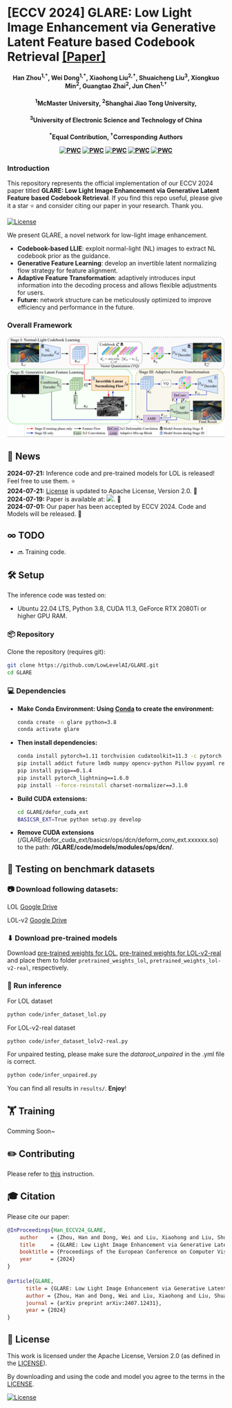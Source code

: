 #  [ECCV 2024] GLARE: Low Light Image Enhancement via Generative Latent Feature based Codebook Retrieval [[Paper]](https://arxiv.org/pdf/2407.12431)

<h4 align="center">Han Zhou<sup>1,*</sup>, Wei Dong<sup>1,*</sup>, Xiaohong Liu<sup>2,&dagger;</sup>, Shuaicheng Liu<sup>3</sup>, Xiongkuo Min<sup>2</sup>, Guangtao Zhai<sup>2</sup>, Jun Chen<sup>1,&dagger;</sup></center>
<h4 align="center"><sup>1</sup>McMaster University, <sup>2</sup>Shanghai Jiao Tong University, 
<h4 align="center"><sup>3</sup>University of Electronic Science and Technology of China</center></center>
<h4 align="center"><sup>*</sup>Equal Contribution, <sup>&dagger;</sup>Corresponding Authors</center></center>


[![PWC](https://img.shields.io/endpoint.svg?url=https://paperswithcode.com/badge/glare-low-light-image-enhancement-via/low-light-image-enhancement-on-lol-v2)](https://paperswithcode.com/sota/low-light-image-enhancement-on-lol-v2?p=glare-low-light-image-enhancement-via)
[![PWC](https://img.shields.io/endpoint.svg?url=https://paperswithcode.com/badge/glare-low-light-image-enhancement-via/low-light-image-enhancement-on-lol-v2-1)](https://paperswithcode.com/sota/low-light-image-enhancement-on-lol-v2-1?p=glare-low-light-image-enhancement-via)
[![PWC](https://img.shields.io/endpoint.svg?url=https://paperswithcode.com/badge/glare-low-light-image-enhancement-via/low-light-image-enhancement-on-sdsd-indoor)](https://paperswithcode.com/sota/low-light-image-enhancement-on-sdsd-indoor?p=glare-low-light-image-enhancement-via)
[![PWC](https://img.shields.io/endpoint.svg?url=https://paperswithcode.com/badge/glare-low-light-image-enhancement-via/low-light-image-enhancement-on-sdsd-outdoor)](https://paperswithcode.com/sota/low-light-image-enhancement-on-sdsd-outdoor?p=glare-low-light-image-enhancement-via)
[![PWC](https://img.shields.io/endpoint.svg?url=https://paperswithcode.com/badge/glare-low-light-image-enhancement-via/low-light-image-enhancement-on-lol)](https://paperswithcode.com/sota/low-light-image-enhancement-on-lol?p=glare-low-light-image-enhancement-via)




### Introduction
This repository represents the official implementation of our ECCV 2024 paper titled **GLARE: Low Light Image Enhancement via Generative Latent Feature based Codebook Retrieval**. If you find this repo useful, please give it a star ⭐ and consider citing our paper in your research. Thank you.

[![License](https://img.shields.io/badge/License-Apache--2.0-929292)](https://www.apache.org/licenses/LICENSE-2.0)

We present GLARE, a novel network for low-light image enhancement.

- **Codebook-based LLIE**: exploit normal-light (NL) images to extract NL codebook prior as the guidance.
- **Generative Feature Learning**: develop an invertible latent normalizing flow strategy for feature alignment.
- **Adaptive Feature Transformation**: adaptively introduces input information into the decoding process and allows flexible adjustments for users. 
- **Future:** network structure can be meticulously optimized to improve efficiency and performance in the future.

### Overall Framework
![teaser](images/framework.png)

## 📢 News
**2024-07-21:** Inference code and pre-trained models for LOL is released! Feel free to use them. ⭐ <br>
**2024-07-21:** [License](LICENSE.txt) is updated to Apache License, Version 2.0. 💫 <br>
**2024-07-19:** Paper is available at: <a href="https://arxiv.org/pdf/2407.12431"><img src="https://img.shields.io/badge/arXiv-PDF-b31b1b" height="16"></a>. :tada: <br>
**2024-07-01:** Our paper has been accepted by ECCV 2024. Code and Models will be released. :rocket:<br>


## ∞ TODO
- 🔜 Training code.

## 🛠️ Setup

The inference code was tested on:

- Ubuntu 22.04 LTS, Python 3.8, CUDA 11.3, GeForce RTX 2080Ti or higher GPU RAM.

### 📦 Repository

Clone the repository (requires git):

```bash
git clone https://github.com/LowLevelAI/GLARE.git
cd GLARE
```

### 💻 Dependencies

- **Make Conda Environment: Using [Conda](https://conda.io/projects/conda/en/latest/user-guide/tasks/manage-environments.html) to create the environment:** 

    ```bash
    conda create -n glare python=3.8
    conda activate glare
    ```
- **Then install dependencies:**

  ```bash
  conda install pytorch=1.11 torchvision cudatoolkit=11.3 -c pytorch
  pip install addict future lmdb numpy opencv-python Pillow pyyaml requests scikit-image scipy tqdm yapf einops tb-nightly natsort
  pip install pyiqa==0.1.4 
  pip install pytorch_lightning==1.6.0
  pip install --force-reinstall charset-normalizer==3.1.0
  ```

- **Build CUDA extensions:**
  
  ```bash
  cd GLARE/defor_cuda_ext
  BASICSR_EXT=True python setup.py develop
  ```

- **Remove CUDA extensions** (/GLARE/defor_cuda_ext/basicsr/ops/dcn/deform_conv_ext.xxxxxx.so) to the path: **/GLARE/code/models/modules/ops/dcn/**.


## 🏃 Testing on benchmark datasets

### 📷 Download following datasets:

LOL [Google Drive](https://drive.google.com/file/d/1L-kqSQyrmMueBh_ziWoPFhfsAh50h20H/view?usp=sharing)

LOL-v2 [Google Drive](https://drive.google.com/file/d/1Ou9EljYZW8o5dbDCf9R34FS8Pd8kEp2U/view?usp=sharing)



### ⬇ Download pre-trained models

Download [pre-trained weights for LOL](https://drive.google.com/drive/folders/1DuATvqpNgRGlPq5_LvvzghkFdFL9sYvq), [pre-trained weights for LOL-v2-real](https://drive.google.com/drive/folders/1Cesn3jJAdxjT7DDZCTMU8Vt2CnauBL7F?usp=drive_link) and place them to folder `pretrained_weights_lol`, `pretrained_weights_lol-v2-real`, respectively.

### 🚀 Run inference

For LOL dataset

```bash
python code/infer_dataset_lol.py
```

For LOL-v2-real dataset

```bash
python code/infer_dataset_lolv2-real.py
```

For unpaired testing, please make sure the *dataroot_unpaired* in the .yml file is correct.

```bash
python code/infer_unpaired.py
```

You can find all results in `results/`. **Enjoy**!


## 🏋️ Training

Comming Soon~


## ✏️ Contributing

Please refer to [this](CONTRIBUTING.md) instruction.

## 🎓 Citation

Please cite our paper:

```bibtex
@InProceedings{Han_ECCV24_GLARE,
    author    = {Zhou, Han and Dong, Wei and Liu, Xiaohong and Liu, Shuaicheng and Min, Xiongkuo and Zhai, Guangtao and Chen, Jun},
    title     = {GLARE: Low Light Image Enhancement via Generative Latent Feature based Codebook Retrieval},
    booktitle = {Proceedings of the European Conference on Computer Vision (ECCV)},
    year      = {2024}
}

@article{GLARE,
      title = {GLARE: Low Light Image Enhancement via Generative Latent Feature based Codebook Retrieval}, 
      author = {Zhou, Han and Dong, Wei and Liu, Xiaohong and Liu, Shuaicheng and Min, Xiongkuo and Zhai, Guangtao and Chen, Jun},
      journal = {arXiv preprint arXiv:2407.12431},
      year = {2024}
}
```

## 🎫 License

This work is licensed under the Apache License, Version 2.0 (as defined in the [LICENSE](LICENSE.txt)).

By downloading and using the code and model you agree to the terms in the  [LICENSE](LICENSE.txt).

[![License](https://img.shields.io/badge/License-Apache--2.0-929292)](https://www.apache.org/licenses/LICENSE-2.0)


